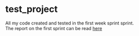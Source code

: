 # test_project
All my code created and tested in the first week sprint sprint.  
The report on the first sprint can be read [here](WEEKLY_REPORT.pdf)
